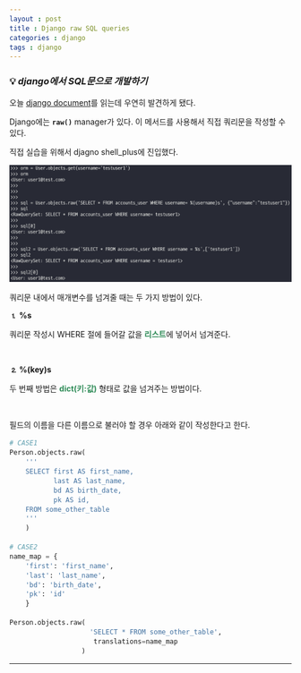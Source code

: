 ```yaml
---
layout : post
title : Django raw SQL queries
categories : django
tags : django
---
```


### 💡 ***django에서 SQL문으로 개발하기***

오늘 [django document](https://docs.djangoproject.com/en/4.0/topics/db/sql/)를 읽는데 우연히 발견하게 됐다. 

Django에는 **`raw()`** manager가 있다. 이 메서드를 사용해서 직접 쿼리문을 작성할 수 있다.

직접 실습을 위해서 djagno shell_plus에 진입했다.

<img src="/assets/img/sql/django_sql.png">

<br>

쿼리문 내에서 매개변수를 넘겨줄 때는 두 가지 방법이 있다.

**⒈ %s**

쿼리문 작성시 WHERE 절에 들어갈 값을 <span style="color:#2E8B57">**리스트**</span>에 넣어서 넘겨준다.

<br>

**⒉ %(key)s**

두 번째 방법은 <span style="color:#2E8B57">**dict(키:값)**</span> 형태로 값을 넘겨주는 방법이다.


<br>

필드의 이름을 다른 이름으로 불러야 할 경우 아래와 같이 작성한다고 한다.

```python
# CASE1
Person.objects.raw(
    '''
    SELECT first AS first_name,
           last AS last_name,
           bd AS birth_date,
           pk AS id,
    FROM some_other_table
    '''
    )

# CASE2
name_map = {
    'first': 'first_name',
    'last': 'last_name',
    'bd': 'birth_date',
    'pk': 'id'
    }

Person.objects.raw(
                    'SELECT * FROM some_other_table',
                     translations=name_map
                  )
```
---